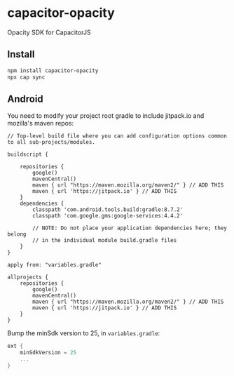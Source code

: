 # capacitor-opacity

Opacity SDK for CapacitorJS

## Install

```bash
npm install capacitor-opacity
npx cap sync
```

## Android

You need to modify your project root gradle to include jitpack.io and mozilla's maven repos:

```
// Top-level build file where you can add configuration options common to all sub-projects/modules.

buildscript {

    repositories {
        google()
        mavenCentral()
        maven { url "https://maven.mozilla.org/maven2/" } // ADD THIS
        maven { url 'https://jitpack.io' } // ADD THIS
    }
    dependencies {
        classpath 'com.android.tools.build:gradle:8.7.2'
        classpath 'com.google.gms:google-services:4.4.2'

        // NOTE: Do not place your application dependencies here; they belong
        // in the individual module build.gradle files
    }
}

apply from: "variables.gradle"

allprojects {
    repositories {
        google()
        mavenCentral()
        maven { url "https://maven.mozilla.org/maven2/" } // ADD THIS
        maven { url 'https://jitpack.io' } // ADD THIS
    }
}

```

Bump the minSdk version to 25, in `variables.gradle`:

```groovy
ext {
    minSdkVersion = 25
    ...
}
```
